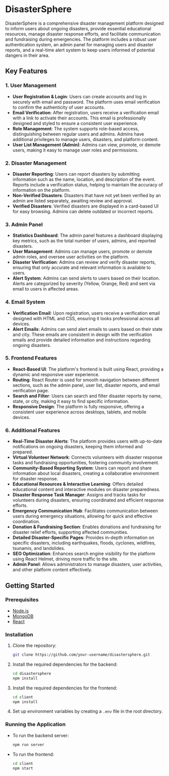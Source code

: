 # DisasterSphere

DisasterSphere is a comprehensive disaster management platform designed to inform users about ongoing disasters, provide essential educational resources, manage disaster response efforts, and facilitate communication and fundraising during emergencies. The platform includes a robust user authentication system, an admin panel for managing users and disaster reports, and a real-time alert system to keep users informed of potential dangers in their area.

## Key Features

### 1. User Management
- **User Registration & Login**: Users can create accounts and log in securely with email and password. The platform uses email verification to confirm the authenticity of user accounts.
- **Email Verification**: After registration, users receive a verification email with a link to activate their accounts. This email is professionally designed and styled to ensure a consistent user experience.
- **Role Management**: The system supports role-based access, distinguishing between regular users and admins. Admins have additional privileges to manage users, disasters, and platform content.
- **User List Management (Admin)**: Admins can view, promote, or demote users, making it easy to manage user roles and permissions.

### 2. Disaster Management
- **Disaster Reporting**: Users can report disasters by submitting information such as the name, location, and description of the event. Reports include a verification status, helping to maintain the accuracy of information on the platform.
- **Non-Verified Disasters**: Disasters that have not yet been verified by an admin are listed separately, awaiting review and approval.
- **Verified Disasters**: Verified disasters are displayed in a card-based UI for easy browsing. Admins can delete outdated or incorrect reports.

### 3. Admin Panel
- **Statistics Dashboard**: The admin panel features a dashboard displaying key metrics, such as the total number of users, admins, and reported disasters.
- **User Management**: Admins can manage users, promote or demote admin roles, and oversee user activities on the platform.
- **Disaster Verification**: Admins can review and verify disaster reports, ensuring that only accurate and relevant information is available to users.
- **Alert System**: Admins can send alerts to users based on their location. Alerts are categorized by severity (Yellow, Orange, Red) and sent via email to users in affected areas.

### 4. Email System
- **Verification Email**: Upon registration, users receive a verification email designed with HTML and CSS, ensuring it looks professional across all devices.
- **Alert Emails**: Admins can send alert emails to users based on their state and city. These emails are consistent in design with the verification emails and provide detailed information and instructions regarding ongoing disasters.

### 5. Frontend Features
- **React-Based UI**: The platform's frontend is built using React, providing a dynamic and responsive user experience.
- **Routing**: React Router is used for smooth navigation between different sections, such as the admin panel, user list, disaster reports, and email verification page.
- **Search and Filter**: Users can search and filter disaster reports by name, state, or city, making it easy to find specific information.
- **Responsive Design**: The platform is fully responsive, offering a consistent user experience across desktops, tablets, and mobile devices.

### 6. Additional Features
- **Real-Time Disaster Alerts**: The platform provides users with up-to-date notifications on ongoing disasters, keeping them informed and prepared.
- **Virtual Volunteer Network**: Connects volunteers with disaster response tasks and fundraising opportunities, fostering community involvement.
- **Community-Based Reporting System**: Users can report and share information about local disasters, creating a collaborative environment for disaster response.
- **Educational Resources & Interactive Learning**: Offers detailed educational content and interactive modules on disaster preparedness.
- **Disaster Response Task Manager**: Assigns and tracks tasks for volunteers during disasters, ensuring coordinated and efficient response efforts.
- **Emergency Communication Hub**: Facilitates communication between users during emergency situations, allowing for quick and effective coordination.
- **Donation & Fundraising Section**: Enables donations and fundraising for disaster relief efforts, supporting affected communities.
- **Detailed Disaster-Specific Pages**: Provides in-depth information on specific disasters, including earthquakes, floods, cyclones, wildfires, tsunamis, and landslides.
- **SEO Optimization**: Enhances search engine visibility for the platform using React Helmet, driving more traffic to the site.
- **Admin Panel**: Allows administrators to manage disasters, user activities, and other platform content effectively.

## Getting Started

### Prerequisites
- [Node.js](https://nodejs.org/)
- [MongoDB](https://www.mongodb.com/)
- [React](https://reactjs.org/)

### Installation
1. Clone the repository:
    ```bash
    git clone https://github.com/your-username/disastersphere.git
    ```
2. Install the required dependencies for the backend:
    ```bash
    cd disastersphere
    npm install
    ```
3. Install the required dependencies for the frontend:
    ```bash
    cd client
    npm install
    ```
4. Set up environment variables by creating a `.env` file in the root directory.

### Running the Application
- To run the backend server:
    ```bash
    npm run server
    ```
- To run the frontend:
    ```bash
    cd client
    npm start
    ```


